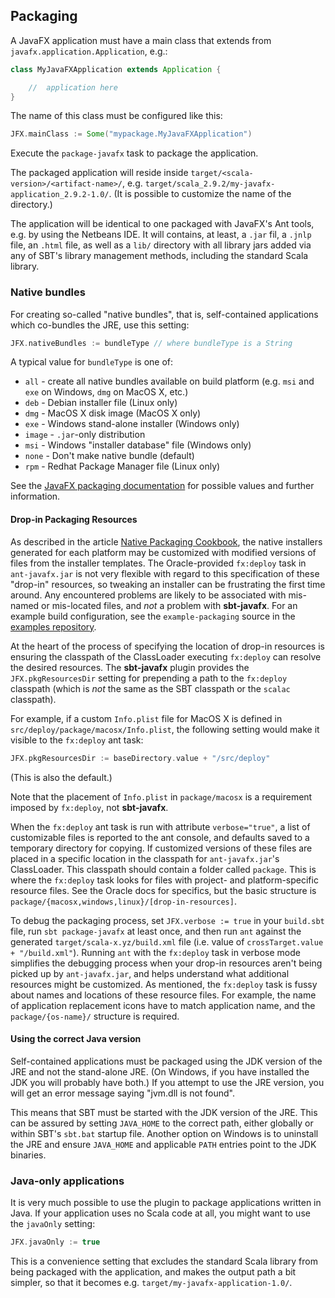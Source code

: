 ## Packaging

A JavaFX application must have a main class that extends from `javafx.application.Application`, e.g.:

```scala
class MyJavaFXApplication extends Application {

	//	application here
}
```

The name of this class must be configured like this:

```scala
JFX.mainClass := Some("mypackage.MyJavaFXApplication")
```

Execute the `package-javafx` task to package the application.

The packaged application will reside inside `target/<scala-version>/<artifact-name>/`, e.g. `target/scala_2.9.2/my-javafx-application_2.9.2-1.0/`. (It is possible to customize the name of the directory.)

The application will be identical to one packaged with JavaFX's Ant tools, e.g. by using the Netbeans IDE. It will contains, at least, a `.jar` fil, a `.jnlp` file, an `.html` file, as well as a `lib/` directory with all library jars added via any of SBT's library management methods, including the standard Scala library.

### Native bundles

For creating so-called "native bundles", that is, self-contained applications which co-bundles the JRE, use this setting:

```scala
JFX.nativeBundles := bundleType	// where bundleType is a String
```
A typical value for `bundleType` is one of:

* `all` - create all native bundles available on build platform (e.g. `msi` and `exe` on Windows, `dmg` on MacOS X, etc.)
* `deb` - Debian installer file (Linux only)
* `dmg` - MacOS X disk image (MacOS X only)
* `exe` - Windows stand-alone installer (Windows only)
* `image` - `.jar`-only distribution
* `msi` - Windows "installer database" file (Windows only)
* `none` - Don't make native bundle (default)
* `rpm` - Redhat Package Manager file (Linux only)


See the [JavaFX packaging documentation](http://docs.oracle.com/javafx/2/deployment/self-contained-packaging.htm) for possible values and further information.

#### Drop-in Packaging Resources

As described in the article [Native Packaging Cookbook](https://blogs.oracle.com/talkingjavadeployment/entry/native_packaging_cookbook_using_drop), the native installers generated for each platform may be customized with modified versions of files from the installer templates. The Oracle-provided `fx:deploy` task in `ant-javafx.jar` is not very flexible with regard to this specification of these "drop-in" resources, so tweaking an installer can be frustrating the first time around. Any encountered problems are likely to be associated with mis-named or mis-located files, and *not* a problem with **sbt-javafx**. For an example build configuration, see the `example-packaging` source in the [examples repository](https://github.com/kavedaa/sbt-javafx-examples).

At the heart of the process of specifying the location of drop-in resources is ensuring the classpath of the ClassLoader executing `fx:deploy` can resolve the desired resources. The **sbt-javafx** plugin provides the `JFX.pkgResourcesDir` setting for prepending a path to the `fx:deploy` classpath (which is *not* the same as the SBT classpath or the `scalac` classpath).

For example, if a custom `Info.plist` file for MacOS X is defined in `src/deploy/package/macosx/Info.plist`, the following setting would make it visible to the `fx:deploy` ant task:

```scala
JFX.pkgResourcesDir := baseDirectory.value + "/src/deploy"
```

(This is also the default.)

Note that the placement of `Info.plist` in `package/macosx` is a requirement imposed by `fx:deploy`, not **sbt-javafx**.

When the `fx:deploy` ant task is run with attribute `verbose="true"`, a list of customizable files is reported to the ant console, and defaults saved to a temporary directory for copying. If customized versions of these files are placed in a specific location in the classpath for `ant-javafx.jar`'s ClassLoader. This classpath should contain a folder called `package`. This is where the `fx:deploy` task looks for files with project- and platform-specific resource files. See the Oracle docs for specifics, but the basic structure is `package/{macosx,windows,linux}/[drop-in-resources]`.

To debug the packaging process, set `JFX.verbose := true` in your `build.sbt` file, run `sbt package-javafx` at least once, and then run `ant` against the generated `target/scala-x.yz/build.xml` file (i.e. value of `crossTarget.value + "/build.xml"`). Running `ant` with the `fx:deploy` task in verbose mode simplifies the debugging process when your drop-in resources aren't being picked up by `ant-javafx.jar`, and helps understand what additional resources might be customized. As mentioned, the `fx:deploy` task is fussy about names and locations of these resource files. For example, the name of application replacement icons have to match application name, and the `package/{os-name}/` structure is required.

#### Using the correct Java version

Self-contained applications must be packaged using the JDK version of the JRE and not the stand-alone JRE. (On Windows, if you have installed the JDK you will probably have both.) If you attempt to use the JRE version, you will get an error message saying "jvm.dll is not found".

This means that SBT must be started with the JDK version of the JRE. This can be assured by setting `JAVA_HOME` to the correct path, either globally or within SBT's `sbt.bat` startup file. Another option on Windows is to uninstall the JRE and ensure `JAVA_HOME` and applicable `PATH` entries point to the JDK binaries.

### Java-only applications

It is very much possible to use the plugin to package applications written in Java. If your application uses no Scala code at all, you might want to use the `javaOnly` setting:

```scala
JFX.javaOnly := true
```

This is a convenience setting that excludes the standard Scala library from being packaged with the application, and makes the output path a bit simpler, so that it becomes e.g. `target/my-javafx-application-1.0/`.
